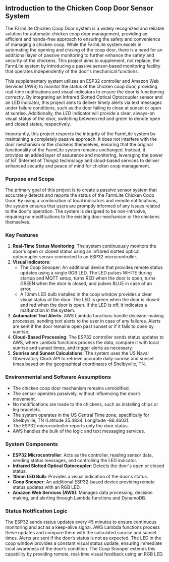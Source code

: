 ## Introduction to the Chicken Coop Door Sensor System

The FarmLite Chicken Coop Door system is a widely recognized and reliable solution for automatic chicken coop door management, providing an efficient and hands-free approach to ensuring the safety and convenience of managing a chicken coop. While the FarmLite system excels in automating the opening and closing of the coop door, there is a need for an additional layer of passive monitoring to further enhance the safety and security of the chickens. This project aims to supplement, not replace, the FarmLite system by introducing a passive sensor-based monitoring facility that operates independently of the door's mechanical functions.

This supplementary system utilizes an ESP32 controller and Amazon Web Services (AWS) to monitor the status of the chicken coop door, providing real-time notifications and visual indicators to ensure the door is functioning correctly. By integrating an Infrared Slotted Optical Optocoupler sensor and an LED indicator, this project aims to deliver timely alerts via text messages under failure conditions, such as the door failing to close at sunset or open at sunrise. Additionally, the LED indicator will provide a clear, always-on visual status of the door, switching between red and green to denote open and closed states, respectively.

Importantly, this project respects the integrity of the FarmLite system by maintaining a completely passive approach. It does not interfere with the door mechanism or the chickens themselves, ensuring that the original functionality of the FarmLite system remains unchanged. Instead, it provides an added layer of assurance and monitoring, leveraging the power of IoT (Internet of Things) technology and cloud-based services to deliver enhanced security and peace of mind for chicken coop management.

### Purpose and Scope

The primary goal of this project is to create a passive sensor system that accurately detects and reports the status of the FarmLite Chicken Coop Door. By using a combination of local indicators and remote notifications, the system ensures that users are promptly informed of any issues related to the door’s operation. The system is designed to be non-intrusive, requiring no modifications to the existing door mechanism or the chickens themselves.

### Key Features

1. **Real-Time Status Monitoring**: The system continuously monitors the door's open or closed status using an infrared slotted optical optocoupler sensor connected to an ESP32 microcontroller.
2. **Visual Indicators**: 
    - The Coop Snooper: An additional device that provides remote status updates using a single RGB LED. The LED pulses WHITE during startup and MQTT setup, turns RED when the door is open, turns GREEN when the door is closed, and pulses BLUE in case of an error.
    - A 10mm LED bulb installed in the coop window provides a clear visual status of the door. The LED is green when the door is closed and red when the door is open. If the LED is off, it indicates a malfunction in the system.
3. **Automated Text Alerts**: AWS Lambda functions handle decision-making processes, sending text alerts to the user in case of any failures. Alerts are sent if the door remains open past sunset or if it fails to open by sunrise.
4. **Cloud-Based Processing**: The ESP32 controller sends status updates to AWS, where Lambda functions process the data, compare it with local sunrise and sunset times, and trigger alerts as necessary.
5. **Sunrise and Sunset Calculations**: The system uses the US Naval Observatory Clock API to retrieve accurate daily sunrise and sunset times based on the geographical coordinates of Shelbyville, TN.

### Environmental and Software Assumptions

- The chicken coop door mechanism remains unmodified.
- The sensor operates passively, without influencing the door’s movement.
- No modifications are made to the chickens, such as installing chips or leg bracelets.
- The system operates in the US Central Time zone, specifically for Shelbyville, TN (Latitude 35.4834, Longitude -86.4603).
- The ESP32 microcontroller reports only the door status.
- AWS handles the bulk of the logic and text messaging services.

### System Components

- **ESP32 Microcontroller**: Acts as the controller, reading sensor data, sending status messages, and controlling the LED indicator.
- **Infrared Slotted Optical Optocoupler**: Detects the door's open or closed status.
- **10mm LED Bulb**: Provides a visual indication of the door's status.
- **Coop Snooper**: An additional ESP32-based device providing remote status updates with an RGB LED.
- **Amazon Web Services (AWS)**: Manages data processing, decision making, and alerting through Lambda functions and DynamoDB.

### Status Notification Logic

The ESP32 sends status updates every 45 minutes to ensure continuous monitoring and act as a keep-alive signal. AWS Lambda functions process these updates and compare them with the calculated sunrise and sunset times. Alerts are sent if the door’s status is not as expected. The LED in the coop window provides a constant visual status update, ensuring immediate local awareness of the door’s condition. The Coop Snooper extends this capability by providing remote, real-time visual feedback using an RGB LED.
